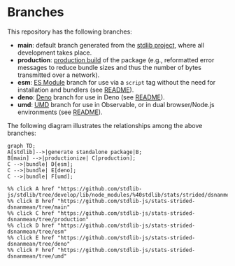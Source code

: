 <!--

@license Apache-2.0

Copyright (c) 2022 The Stdlib Authors.

Licensed under the Apache License, Version 2.0 (the "License");
you may not use this file except in compliance with the License.
You may obtain a copy of the License at

    http://www.apache.org/licenses/LICENSE-2.0

Unless required by applicable law or agreed to in writing, software
distributed under the License is distributed on an "AS IS" BASIS,
WITHOUT WARRANTIES OR CONDITIONS OF ANY KIND, either express or implied.
See the License for the specific language governing permissions and
limitations under the License.

-->

# Branches

This repository has the following branches:

-   **main**: default branch generated from the [stdlib project][stdlib-url], where all development takes place.
-   **production**: [production build][production-url] of the package (e.g., reformatted error messages to reduce bundle sizes and thus the number of bytes transmitted over a network).
-   **esm**: [ES Module][esm-url] branch for use via a `script` tag without the need for installation and bundlers (see [README][esm-readme]).
-   **deno**: [Deno][deno-url] branch for use in Deno (see [README][deno-readme]).
-   **umd**: [UMD][umd-url] branch for use in Observable, or in dual browser/Node.js environments (see [README][umd-readme]).

The following diagram illustrates the relationships among the above branches:

```mermaid
graph TD;
A[stdlib]-->|generate standalone package|B;
B[main] -->|productionize| C[production];
C -->|bundle| D[esm];
C -->|bundle| E[deno];
C -->|bundle| F[umd];

%% click A href "https://github.com/stdlib-js/stdlib/tree/develop/lib/node_modules/%40stdlib/stats/strided/dsnanmean"
%% click B href "https://github.com/stdlib-js/stats-strided-dsnanmean/tree/main"
%% click C href "https://github.com/stdlib-js/stats-strided-dsnanmean/tree/production"
%% click D href "https://github.com/stdlib-js/stats-strided-dsnanmean/tree/esm"
%% click E href "https://github.com/stdlib-js/stats-strided-dsnanmean/tree/deno"
%% click F href "https://github.com/stdlib-js/stats-strided-dsnanmean/tree/umd"
```

[stdlib-url]: https://github.com/stdlib-js/stdlib/tree/develop/lib/node_modules/%40stdlib/stats/strided/dsnanmean
[production-url]: https://github.com/stdlib-js/stats-strided-dsnanmean/tree/production
[deno-url]: https://github.com/stdlib-js/stats-strided-dsnanmean/tree/deno
[deno-readme]: https://github.com/stdlib-js/stats-strided-dsnanmean/blob/deno/README.md
[umd-url]: https://github.com/stdlib-js/stats-strided-dsnanmean/tree/umd
[umd-readme]: https://github.com/stdlib-js/stats-strided-dsnanmean/blob/umd/README.md
[esm-url]: https://github.com/stdlib-js/stats-strided-dsnanmean/tree/esm
[esm-readme]: https://github.com/stdlib-js/stats-strided-dsnanmean/blob/esm/README.md